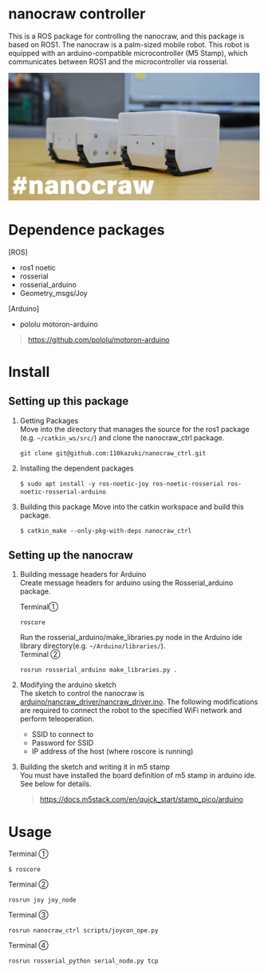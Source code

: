 # nanocraw controller   
This is a ROS package for controlling the nanocraw, and this package is based on ROS1. The nanocraw is a palm-sized mobile robot. This robot is equipped with an arduino-compatible microcontroller (M5 Stamp), which communicates between ROS1 and the microcontroller via rosserial.

![banner](img/banner_image.png)

# Dependence packages   
[ROS]   
- ros1 noetic   
- rosserial
- rosserial_arduino
- Geometry_msgs/Joy   

[Arduino]   
- pololu motoron-arduino   
> https://github.com/pololu/motoron-arduino   

# Install 
## Setting up this package
1. Getting Packages  
    Move into the directory that manages the source for the ros1 package (e.g. `~/catkin_ws/src/`) and clone the nanocraw_ctrl package.  
    ```
    git clone git@github.com:110kazuki/nanocraw_ctrl.git
    ```

2. Installing the dependent packages  
    ```
    $ sudo apt install -y ros-noetic-joy ros-noetic-rosserial ros-noetic-rosserial-arduino
    ```
3. Building this package
    Move into the catkin workspace and build this package.
    ```
    $ catkin_make --only-pkg-with-deps nanocraw_ctrl
    ```

## Setting up the nanocraw
1. Building message headers for Arduino  
    Create message headers for arduino using the Rosserial_arduino package.  

    Terminal①
    ```
    roscore
    ````
    
    Run the rosserial_arduino/make_libraries.py node in the Arduino ide library directory(e.g. `~/Arduino/libraries/`).  
    Terminal ②  
    ```
    rosrun rosserial_arduino make_libraries.py .
    ```

2. Modifying the arduino sketch  
    The sketch to control the nanocraw is [arduino/nancraw_driver/nancraw_driver.ino](arduino/nancraw_driver/nancraw_driver.ino).
    The following modifications are required to connect the robot to the specified WiFi network and perform teleoperation.
    - SSID to connect to  
    - Password for SSID  
    - IP address of the host (where roscore is running)  

3. Building the sketch and writing it in m5 stamp  
    You must have installed the board definition of m5 stamp in arduino ide. See below for details.
    > https://docs.m5stack.com/en/quick_start/stamp_pico/arduino


# Usage  

Terminal ①  
```
$ roscore
```

Terminal ②  
```
rosrun joy joy_node
```

Terminal ③  
```
rosrun nanocraw_ctrl scripts/joycon_ope.py
```

Terminal ④
```
rosrun rosserial_python serial_node.py tcp
```


